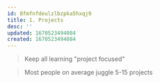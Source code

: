 ```yaml
---
id: 8fmfnfdeulzlbzpka5hxqj9
title: 1. Projects
desc: ''
updated: 1670523494084
created: 1670523494084
---
```


> Keep all learning "project focused"

> Most people on average juggle 5-15 projects
